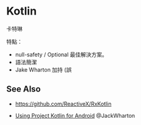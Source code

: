 # Kotlin

卡特琳

特點：

* null-safety / Optional 最佳解決方案。
* 語法簡潔
* Jake Wharton 加持 (誤

## See Also

* https://github.com/ReactiveX/RxKotlin

* [Using Project Kotlin for Android](https://docs.google.com/document/d/1ReS3ep-hjxWA8kZi0YqDbEhCqTt29hG8P44aA9W0DM8) @JackWharton